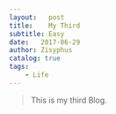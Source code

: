 ```yaml
---
layout:   post
title:    My Third
subtitle: Easy
date:   2017-06-29 
author: Zisyphus
catalog: true
tags:
    - Life
---
```



>This is my third Blog.
